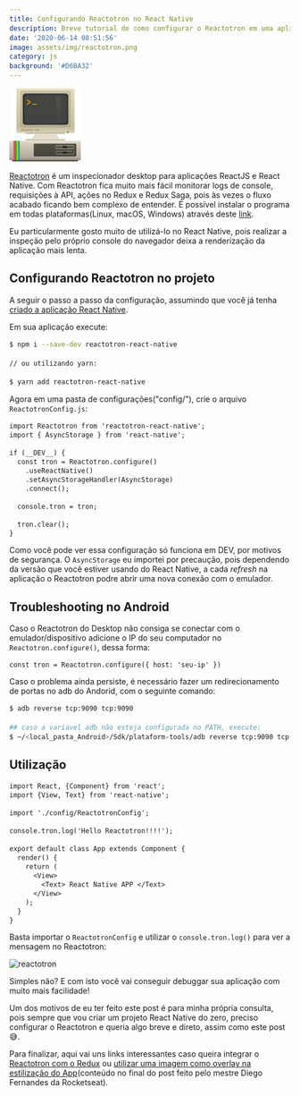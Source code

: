 ```yaml
---
title: Configurando Reactotron no React Native
description: Breve tutorial de como configurar o Reactotron em uma aplicação React Native
date: '2020-06-14 08:51:56'
image: assets/img/reactotron.png
category: js
background: '#D6BA32'
---
```

![Reactotron](https://raw.githubusercontent.com/infinitered/reactotron/master/docs/images/readme/Reactotron-128.png)

[Reactotron](https://github.com/infinitered/reactotron) é um inspecionador desktop para aplicações ReactJS e React Native. Com Reactotron fica muito mais fácil monitorar logs de console, requisições à API, ações no Redux e Redux Saga, pois às vezes o fluxo acabado ficando bem complexo de entender. É possível instalar o programa em todas plataformas(Linux, macOS, Windows) através deste [link](https://github.com/infinitered/reactotron/releases).

Eu particularmente gosto muito de utilizá-lo no React Native, pois realizar a inspeção pelo próprio console do navegador deixa a renderização da aplicação mais lenta.



## Configurando Reactotron no projeto

A seguir o passo a passo da configuração, assumindo que você já tenha [criado a aplicação React Native](https://reactnative.dev/docs/environment-setup). 

Em sua aplicação execute:

```bash
$ npm i --save-dev reactotron-react-native

// ou utilizando yarn:

$ yarn add reactotron-react-native
```

Agora em uma pasta de configurações("config/"), crie o arquivo  `ReactotronConfig.js`:

```react
import Reactotron from 'reactotron-react-native';
import { AsyncStorage } from 'react-native';

if (__DEV__) {
  const tron = Reactotron.configure()
    .useReactNative()
    .setAsyncStorageHandler(AsyncStorage)
    .connect();

  console.tron = tron;

  tron.clear();
}
```

Como você pode ver essa configuração só funciona em DEV, por motivos de segurança. O `AsyncStorage` eu importei por precaução, pois dependendo da versão que você estiver usando do React Native, a cada *refresh* na aplicação o Reactotron podre abrir uma nova conexão com o emulador.



## Troubleshooting no Android

Caso o Reactotron do Desktop não consiga se conectar com o emulador/dispositivo adicione o IP do seu computador no `Reactotron.configure()`, dessa forma:

```react
const tron = Reactotron.configure({ host: 'seu-ip' })
```

Caso o problema ainda persiste, é necessário fazer um redirecionamento de portas no adb do Andorid, com o seguinte comando:

```bash
$ adb reverse tcp:9090 tcp:9090

## caso a variavel adb não esteja configurada no PATH, execute:
$ ~/<local_pasta_Android>/Sdk/plataform-tools/adb reverse tcp:9090 tcp:9090
```



## Utilização

```react
import React, {Component} from 'react';
import {View, Text} from 'react-native';

import './config/ReactotronConfig';

console.tron.log('Hello Reactotron!!!!');

export default class App extends Component {
  render() {
    return (
      <View>
        <Text> React Native APP </Text>
      </View>
    );
  }
}
```

Basta importar o `ReactotronConfig` e utilizar o `console.tron.log()` para ver a mensagem no Reactotron:

![reactotron](/assets/img/reactotron.png)

Simples não? E com isto você vai conseguir debuggar sua aplicação com muito mais facilidade!

Um dos motivos de eu ter feito este post é para minha própria consulta, pois sempre que vou criar um projeto React Native do zero, preciso configurar o Reactotron e queria algo breve e direto, assim como este post😅.

Para finalizar, aqui vai uns links interessantes caso queira integrar o [Reactotron com o Redux](https://github.com/infinitered/reactotron/blob/master/docs/plugin-redux.md) ou [utilizar uma imagem como overlay na estilização do App](https://blog.rocketseat.com.br/3-ferramentas-de-debug-para-react-native/)(conteúdo no final do post feito pelo mestre Diego Fernandes da Rocketseat).